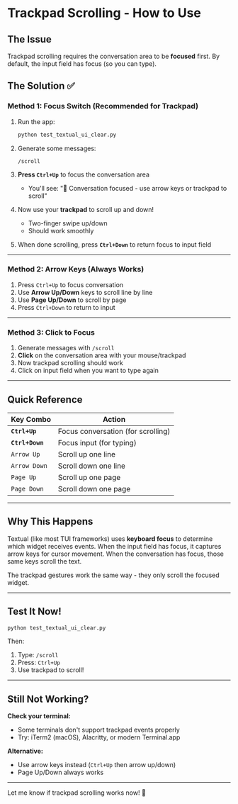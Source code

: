 # Trackpad Scrolling - How to Use

## The Issue
Trackpad scrolling requires the conversation area to be **focused** first. By default, the input field has focus (so you can type).

## The Solution ✅

### **Method 1: Focus Switch (Recommended for Trackpad)**

1. Run the app:
   ```bash
   python test_textual_ui_clear.py
   ```

2. Generate some messages:
   ```
   /scroll
   ```

3. **Press `Ctrl+Up`** to focus the conversation area
   - You'll see: "📜 Conversation focused - use arrow keys or trackpad to scroll"

4. Now use your **trackpad** to scroll up and down!
   - Two-finger swipe up/down
   - Should work smoothly

5. When done scrolling, press **`Ctrl+Down`** to return focus to input field

---

### **Method 2: Arrow Keys (Always Works)**

1. Press `Ctrl+Up` to focus conversation
2. Use **Arrow Up/Down** keys to scroll line by line
3. Use **Page Up/Down** to scroll by page
4. Press `Ctrl+Down` to return to input

---

### **Method 3: Click to Focus**

1. Generate messages with `/scroll`
2. **Click** on the conversation area with your mouse/trackpad
3. Now trackpad scrolling should work
4. Click on input field when you want to type again

---

## Quick Reference

| Key Combo | Action |
|-----------|--------|
| **`Ctrl+Up`** | Focus conversation (for scrolling) |
| **`Ctrl+Down`** | Focus input (for typing) |
| `Arrow Up` | Scroll up one line |
| `Arrow Down` | Scroll down one line |
| `Page Up` | Scroll up one page |
| `Page Down` | Scroll down one page |

---

## Why This Happens

Textual (like most TUI frameworks) uses **keyboard focus** to determine which widget receives events. When the input field has focus, it captures arrow keys for cursor movement. When the conversation has focus, those same keys scroll the text.

The trackpad gestures work the same way - they only scroll the focused widget.

---

## Test It Now!

```bash
python test_textual_ui_clear.py
```

Then:
1. Type: `/scroll`
2. Press: `Ctrl+Up`
3. Use trackpad to scroll!

---

## Still Not Working?

**Check your terminal:**
- Some terminals don't support trackpad events properly
- Try: iTerm2 (macOS), Alacritty, or modern Terminal.app

**Alternative:**
- Use arrow keys instead (`Ctrl+Up` then arrow up/down)
- Page Up/Down always works

---

Let me know if trackpad scrolling works now! 🎯

